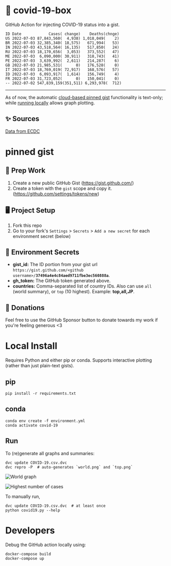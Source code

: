 # 🏥 covid-19-box

GitHub Action for injecting COVID-19 status into a gist.

```
ID Date            Cases( change)    Deaths(chnge)
US 2022-07-03 87,843,560(  4,938) 1,018,049(    2)
BR 2022-07-03 32,385,340( 18,575)   671,994(   53)
IN 2022-07-03 43,518,564( 16,135)   517,850(   24)
RU 2022-07-03 18,170,656(  3,053)   373,552(   47)
ME 2022-07-03  6,090,000( 30,911)   318,743(   41)
PE 2022-07-03  3,639,992(  2,611)   214,287(    6)
GB 2022-07-03 21,985,531(      0)   176,528(    0)
IT 2022-07-03 18,769,019( 72,917)   168,576(   57)
ID 2022-07-03  6,093,917(  1,614)   156,749(    4)
FR 2022-07-03 31,723,052(      0)   150,041(    0)
-- 2022-07-02 547,839,159(351,511) 6,293,978(  712)
```

---

As of now, the automatic [cloud-based pinned gist](#pinned-gist) functionality is text-only;
while [running locally](#local-install) allows graph plotting.

## ✨ Sources

[Data from ECDC](https://www.ecdc.europa.eu/en/publications-data/download-todays-data-geographic-distribution-covid-19-cases-worldwide)

# pinned gist

## 🎒 Prep Work
1. Create a new public GitHub Gist (https://gist.github.com/)
1. Create a token with the `gist` scope and copy it. (https://github.com/settings/tokens/new)

## 🖥 Project Setup
1. Fork this repo
1. Go to your fork's `Settings` > `Secrets` > `Add a new secret` for each environment secret (below)

## 🤫 Environment Secrets
- **gist_id:** The ID portion from your gist url `https://gist.github.com/<github username>/`**`37496a4e4c84aed9711fbe3ec560888a`**.
- **gh_token:** The GitHub token generated above.
- **countries:** Comma-separated list of country IDs. Also can use `all` (world summary), or `top` (10 highest). Example: **top,all,JP**.

## 💸 Donations

Feel free to use the GitHub Sponsor button to donate towards my work if you're feeling generous <3

# Local Install

Requires Python and either pip or conda. Supports interactive plotting (rather than just plain-text gists).

## pip

```
pip install -r requirements.txt
```

## conda

```
conda env create -f environment.yml
conda activate covid-19
```

## Run

To (re)generate all graphs and summaries:

```
dvc update COVID-19.csv.dvc
dvc repro -P  # auto-generates `world.png` and `top.png`
```

![World graph](world.png)

![Highest number of cases](top.png)

To manually run,

```
dvc update COVID-19.csv.dvc  # at least once
python covid19.py --help
```

# Developers

Debug the GitHub action locally using:

```
docker-compose build
docker-compose up
```
